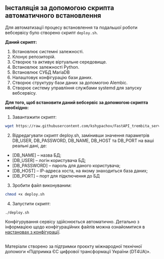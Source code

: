 ## Інсталяція за допомогою скрипта автоматичного встановлення

Для автоматизації процесу встановлення та подальшої роботи вебсервісу було створено скрипт `deploy.sh`.

**Даний скрипт:**

1. Встановлює системні залежності.
2. Клонує репозиторій.
3. Створює та активує віртуальне середовище.
4. Встановлює залежності Python.
5. Встановлює СУБД MariaDB
5. Налаштовує конфігурацію бази даних.
6. Створює структуру бази даних за допомогою Alembic.
7. Створює систему управління службами systemd для запуску вебсервісу.

**Для того, щоб встановити даний вебсервіс за допомогою скрипта необхідно:**

1. Завантажити скрипт:
```bash
wget https://raw.githubusercontent.com/kshypachov/FastAPI_trembita_service/master/deploy.sh
```
2. Відредагувати скрипт deploy.sh, замінивши значення параметрів DB_USER, DB_PASSWORD, DB_NAME, DB_HOST та DB_PORT на ваші реальні дані, де:

- [DB_NAME] – назва БД;
- [DB_USER] – логін користувача БД;
- [DB_PASSWORD] – пароль для даного користувача;
- [DB_HOST] – ІР-адреса хоста, на якому знаходиться база даних;
- [DB_PORT] – порт для підключення до БД

3. Зробити файл виконуваним:

```bash
chmod +x deploy.sh
```

4. Запустити скрипт:
```bash
./deploy.sh
```

Конфігурування сервісу здійснюється автоматично. 
Детально з інформацією щодо конфігураційних файлів можна ознайомитися в [настановах з конфігурації](./configuration.md).

##
Матеріали створено за підтримки проєкту міжнародної технічної допомоги «Підтримка ЄС цифрової трансформації України (DT4UA)».
